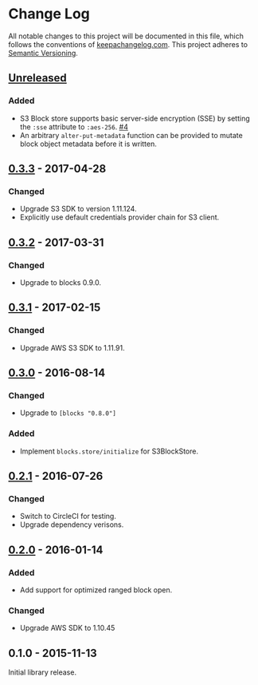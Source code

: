 Change Log
==========

All notable changes to this project will be documented in this file, which
follows the conventions of [keepachangelog.com](http://keepachangelog.com/).
This project adheres to [Semantic Versioning](http://semver.org/).

## [Unreleased]

### Added
- S3 Block store supports basic server-side encryption (SSE) by setting the
  `:sse` attribute to `:aes-256`.
  [#4](https://github.com/greglook/blocks-s3/pull/4)
- An arbitrary `alter-put-metadata` function can be provided to mutate block
  object metadata before it is written.

## [0.3.3] - 2017-04-28

### Changed
- Upgrade S3 SDK to version 1.11.124.
- Explicitly use default credentials provider chain for S3 client.

## [0.3.2] - 2017-03-31

### Changed
- Upgrade to blocks 0.9.0.

## [0.3.1] - 2017-02-15

### Changed
- Upgrade AWS S3 SDK to 1.11.91.

## [0.3.0] - 2016-08-14

### Changed
- Upgrade to `[blocks "0.8.0"]`

### Added
- Implement `blocks.store/initialize` for S3BlockStore.

## [0.2.1] - 2016-07-26

### Changed
- Switch to CircleCI for testing.
- Upgrade dependency verisons.

## [0.2.0] - 2016-01-14

### Added
- Add support for optimized ranged block open.

### Changed
- Upgrade AWS SDK to 1.10.45

## 0.1.0 - 2015-11-13

Initial library release.

[Unreleased]: https://github.com/greglook/blocks-s3/compare/0.3.3...HEAD
[0.3.3]: https://github.com/greglook/blocks-s3/compare/0.3.2...0.3.3
[0.3.2]: https://github.com/greglook/blocks-s3/compare/0.3.1...0.3.2
[0.3.1]: https://github.com/greglook/blocks-s3/compare/0.3.0...0.3.1
[0.3.0]: https://github.com/greglook/blocks-s3/compare/0.2.1...0.3.0
[0.2.1]: https://github.com/greglook/blocks-s3/compare/0.2.0...0.2.1
[0.2.0]: https://github.com/greglook/blocks-s3/compare/0.1.0...0.2.0
